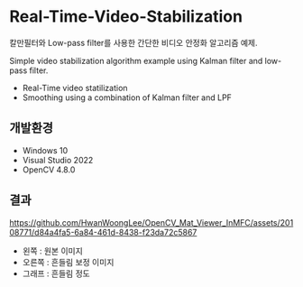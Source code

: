 # Real-Time-Video-Stabilization

칼만필터와 Low-pass filter를 사용한 간단한 비디오 안정화 알고리즘 예제.

Simple video stabilization algorithm example using Kalman filter and low-pass filter.

- Real-Time video statilization
- Smoothing using a combination of Kalman filter and LPF

## 개발환경
- Windows 10
- Visual Studio 2022
- OpenCV 4.8.0

## 결과
https://github.com/HwanWoongLee/OpenCV_Mat_Viewer_InMFC/assets/20108771/d84a4fa5-6a84-461d-8438-f23da72c5867

- 왼쪽 : 원본 이미지
- 오른쪽 : 흔들림 보정 이미지
- 그래프 : 흔들림 정도
